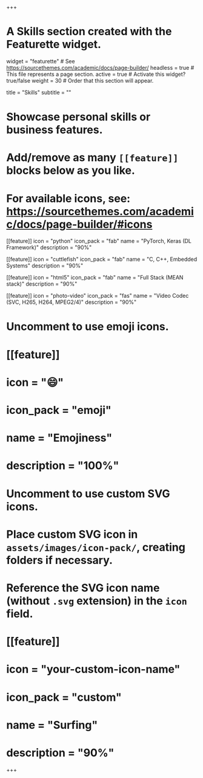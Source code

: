 +++
# A Skills section created with the Featurette widget.
widget = "featurette"  # See https://sourcethemes.com/academic/docs/page-builder/
headless = true  # This file represents a page section.
active = true  # Activate this widget? true/false
weight = 30  # Order that this section will appear.

title = "Skills"
subtitle = ""

# Showcase personal skills or business features.
# 
# Add/remove as many `[[feature]]` blocks below as you like.
# 
# For available icons, see: https://sourcethemes.com/academic/docs/page-builder/#icons

[[feature]]
  icon = "python"
  icon_pack = "fab"
  name = "PyTorch, Keras (DL Framework)"
  description = "90%"
  
[[feature]]
  icon = "cuttlefish"
  icon_pack = "fab"
  name = "C, C++, Embedded Systems"
  description = "90%"  
  
[[feature]]
  icon = "html5"
  icon_pack = "fab"
  name = "Full Stack (MEAN stack)"
  description = "90%"

[[feature]]
  icon = "photo-video"
  icon_pack = "fas"
  name = "Video Codec (SVC, H265, H264, MPEG2/4)"
  description = "90%"

# Uncomment to use emoji icons.
# [[feature]]
#  icon = ":smile:"
#  icon_pack = "emoji"
#  name = "Emojiness"
#  description = "100%"  

# Uncomment to use custom SVG icons.
# Place custom SVG icon in `assets/images/icon-pack/`, creating folders if necessary.
# Reference the SVG icon name (without `.svg` extension) in the `icon` field.
# [[feature]]
#  icon = "your-custom-icon-name"
#  icon_pack = "custom"
#  name = "Surfing"
#  description = "90%"

+++
